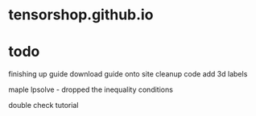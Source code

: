 # tensorshop.github.io


# todo
finishing up guide
download guide onto site
cleanup code
add 3d labels

maple lpsolve - dropped the inequality conditions


double check tutorial
